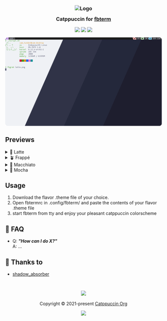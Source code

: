 <h3 align="center">
	<img src="https://raw.githubusercontent.com/catppuccin/catppuccin/main/assets/logos/exports/1544x1544_circle.png" width="100" alt="Logo"/><br/>
	<img src="https://raw.githubusercontent.com/catppuccin/catppuccin/main/assets/misc/transparent.png" height="30" width="0px"/>
	Catppuccin for <a href="https://github.com/catppuccin/template">fbterm</a>
	<img src="https://raw.githubusercontent.com/catppuccin/catppuccin/main/assets/misc/transparent.png" height="30" width="0px"/>
</h3>

<p align="center">
	<a href="https://github.com/catppuccin/fbterm/stargazers"><img src="https://img.shields.io/github/stars/catppuccin/fbterm?colorA=363a4f&colorB=b7bdf8&style=for-the-badge"></a>
	<a href="https://github.com/catppuccin/fbterm/issues"><img src="https://img.shields.io/github/issues/catppuccin/fbterm?colorA=363a4f&colorB=f5a97f&style=for-the-badge"></a>
	<a href="https://github.com/catppuccin/fbterm/contributors"><img src="https://img.shields.io/github/contributors/catppuccin/fbterm?colorA=363a4f&colorB=a6da95&style=for-the-badge"></a>
</p>

<p align="center">
	<img src="assets/catwalk.webp"/>
</p>

## Previews

<details>
<summary>🌻 Latte</summary>
<img src="assets/latte.webp"/>
</details>
<details>
<summary>🪴 Frappé</summary>
<img src="assets/frappe.webp"/>
</details>
<details>
<summary>🌺 Macchiato</summary>
<img src="assets/macchiato.webp"/>
</details>
<details>
<summary>🌿 Mocha</summary>
<img src="assets/mocha.webp"/>
</details>

## Usage

1. Download the flavor .theme file of your choice.
2. Open fbtermrc in .config/fbterm/ and paste the contents of your flavor .theme file
3. start fbterm from tty and enjoy your pleasant catppuccin colorscheme

<!-- The FAQ section is optional. Remove if needed.-->
## 🙋 FAQ

- Q: **_"How can I do X?"_**\
  A: ...

## 💝 Thanks to

- [shadow_absorber](https://github.com/shadow-absorber)

&nbsp;

<p align="center">
	<img src="https://raw.githubusercontent.com/catppuccin/catppuccin/main/assets/footers/gray0_ctp_on_line.svg?sanitize=true" />
</p>

<p align="center">
	Copyright &copy; 2021-present <a href="https://github.com/catppuccin" target="_blank">Catppuccin Org</a>
</p>

<p align="center">
	<a href="https://github.com/catppuccin/catppuccin/blob/main/LICENSE"><img src="https://img.shields.io/static/v1.svg?style=for-the-badge&label=License&message=MIT&logoColor=d9e0ee&colorA=363a4f&colorB=b7bdf8"/></a>
</p>
